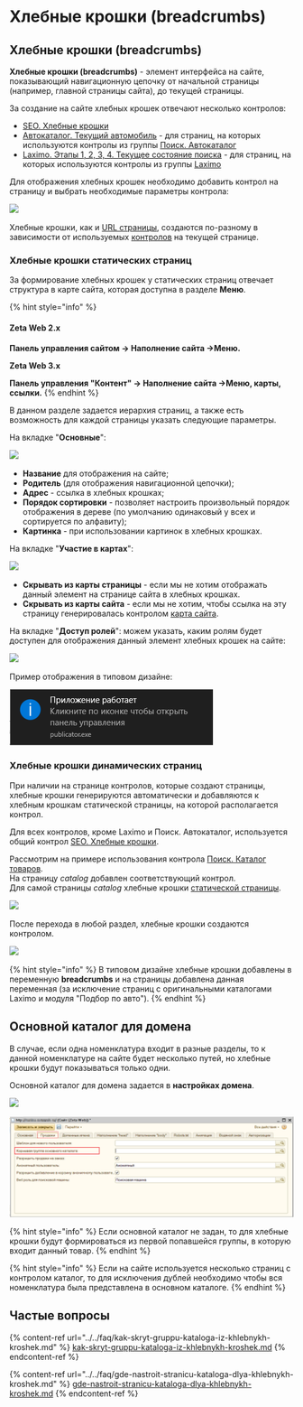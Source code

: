# Хлебные крошки (breadcrumbs)

## Хлебные крошки (breadcrumbs)

**Хлебные крошки (breadcrumbs)** - элемент интерфейса на сайте, показывающий навигационную цепочку от начальной страницы (например, главной страницы сайта), до текущей страницы.

За создание на сайте хлебных крошек отвечают несколько контролов:

* [SEO. Хлебные крошки](broken-reference)
* [Автокаталог. Текущий автомобиль](broken-reference) - для страниц, на которых используются контролы из группы [Поиск. Автокаталог](broken-reference)
* [Laximo. Этапы 1, 2, 3, 4. Текущее состояние поиска](broken-reference) - для страниц, на которых используются контролы из группы [Laximo](broken-reference)

Для отображения хлебных крошек необходимо добавить контрол на страницу и выбрать необходимые параметры контрола:

![](<../../.gitbook/assets/image (467).png>)

Хлебные крошки, как и [URL страницы](../seo/formirovanie-url-zeta-web.md), создаются по-разному в зависимости от используемых [контролов](../../tekhnicheskaya-dokumentaciya/kontroly.md) на текущей странице.

### Хлебные крошки статических страниц

За формирование хлебных крошек у статических страниц отвечает структура в карте сайта, которая доступна в разделе **Меню**.

{% hint style="info" %}
#### Zeta Web 2.x

**Панель управления сайтом → Наполнение сайта →Меню.**

**Zeta Web 3.x**

**Панель управления "Контент" → Наполнение сайта →Меню, карты, ссылки.**
{% endhint %}

В данном разделе задается иерархия страниц, а также есть возможность для каждой страницы указать следующие параметры.&#x20;

На вкладке "**Основные**":

![](<../../.gitbook/assets/image (122).png>)

* **Название** для отображения на сайте;
* **Родитель** (для отображения навигационной цепочки);
* **Адрес** - ссылка в хлебных крошках;
* **Порядок сортировки** - позволяет настроить произвольный порядок отображения в дереве (по умолчанию одинаковый у всех и сортируется по алфавиту);
* **Картинка** - при использовании картинок в хлебных крошках.

На вкладке "**Участие в картах**":

![](<../../.gitbook/assets/image (548).png>)

* **Скрывать из карты страницы** - если мы не хотим отображать данный элемент на странице сайта в хлебных крошках.
* **Скрывать из карты сайта** - если мы не хотим, чтобы ссылка на эту страницу генерировалась контролом [карта сайта](broken-reference).

На вкладке "**Доступ ролей**": можем указать, каким ролям будет доступен для отображения данный элемент хлебных крошек на сайте:

![](<../../.gitbook/assets/image (61).png>)

Пример отображения в типовом дизайне:

![](<../../.gitbook/assets/image (6).png>)

### Хлебные крошки динамических страниц

При наличии на странице контролов, которые создают страницы, хлебные крошки генерируются автоматически и добавляются к хлебным крошкам статической страницы, на которой располагается контрол.

Для всех контролов, кроме Laximo и Поиск. Автокаталог, используется общий контрол [SEO. Хлебные крошки](broken-reference).

Рассмотрим на примере использования контрола [Поиск. Каталог товаров](broken-reference). \
На страницу _catalog_ добавлен соответствующий контрол. \
Для самой страницы _catalog_ хлебные крошки [статической страницы](khlebnye-kroshki-breadcrumbs.md#khlebnye-kroshki-staticheskikh-stranic).

![](<../../.gitbook/assets/image (134).png>)

После перехода в любой раздел, хлебные крошки создаются контролом.

![](<../../.gitbook/assets/image (283).png>)

{% hint style="info" %}
В типовом дизайне хлебные крошки добавлены в переменную **breadcrumbs** и на страницы добавлена данная переменная (за исключение страниц с оригинальными каталогами Laximo и модуля "Подбор по авто").
{% endhint %}

## Основной каталог для домена

В случае, если одна номенклатура входит в разные разделы, то к данной номенклатуре на сайте будет несколько путей, но хлебные крошки будут показываться только одни.

Основной каталог для домена задается в **настройках домена**.

![](<../../.gitbook/assets/image (137).png>)

![](<../../.gitbook/assets/Image 56.png>)

{% hint style="info" %}
Если основной каталог не задан, то для хлебные крошки будут формироваться из первой попавшейся группы, в которую входит данный товар.
{% endhint %}

{% hint style="info" %}
Если на сайте используется несколько страниц c контролом каталог, то для исключения дублей необходимо чтобы вся номенклатура была представлена в основном каталоге.
{% endhint %}

## Частые вопросы

{% content-ref url="../../faq/kak-skryt-gruppu-kataloga-iz-khlebnykh-kroshek.md" %}
[kak-skryt-gruppu-kataloga-iz-khlebnykh-kroshek.md](../../faq/kak-skryt-gruppu-kataloga-iz-khlebnykh-kroshek.md)
{% endcontent-ref %}

{% content-ref url="../../faq/gde-nastroit-stranicu-kataloga-dlya-khlebnykh-kroshek.md" %}
[gde-nastroit-stranicu-kataloga-dlya-khlebnykh-kroshek.md](../../faq/gde-nastroit-stranicu-kataloga-dlya-khlebnykh-kroshek.md)
{% endcontent-ref %}
